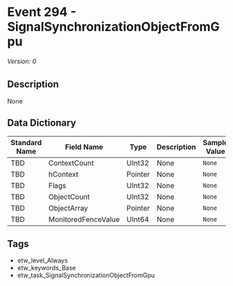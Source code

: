 # Event 294 - SignalSynchronizationObjectFromGpu
###### Version: 0

## Description
None

## Data Dictionary
|Standard Name|Field Name|Type|Description|Sample Value|
|---|---|---|---|---|
|TBD|ContextCount|UInt32|None|`None`|
|TBD|hContext|Pointer|None|`None`|
|TBD|Flags|UInt32|None|`None`|
|TBD|ObjectCount|UInt32|None|`None`|
|TBD|ObjectArray|Pointer|None|`None`|
|TBD|MonitoredFenceValue|UInt64|None|`None`|

## Tags
* etw_level_Always
* etw_keywords_Base
* etw_task_SignalSynchronizationObjectFromGpu